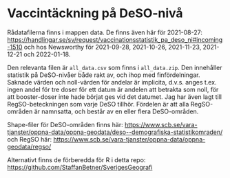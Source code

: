 # Vaccintäckning på DeSO-nivå

Rådatafilerna finns i mappen data. De finns även här för 2021-08-27: https://handlingar.se/sv/request/vaccinationsstatistik_pa_deso_ni#incoming-1510 och hos Newsworthy för 2021-09-28, 2021-10-26, 2021-11-23, 2021-12-21 och 2022-01-18.

Den relevanta filen är `all_data.csv` som finns i `all_data.zip`. Den innehåller statistik på DeSO-nivåer både rakt av, och ihop med finfördelningar. Saknade värden och noll-värden för andelar är implicita, d.v.s. anges t.ex. ingen andel för tre doser för ett datum är andelen att betrakta som noll, för att booster-doser inte hade börjat ges vid det datumet. Jag har även lagt till RegSO-beteckningen som varje DeSO tillhör. Fördelen är att alla RegSO-områden är namnsatta, och består av en eller flera DeSO-områden. 

Shape-filer för DeSO-områden finns här: https://www.scb.se/vara-tjanster/oppna-data/oppna-geodata/deso--demografiska-statistikomraden/ och RegSO här: https://www.scb.se/vara-tjanster/oppna-data/oppna-geodata/regso/

Alternativt finns de förberedda för R i detta repo: https://github.com/StaffanBetner/SverigesGeografi
